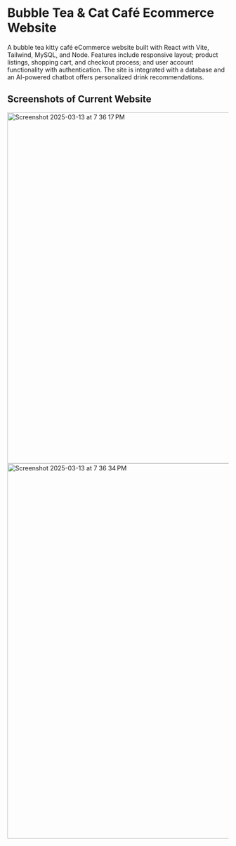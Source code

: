 # Bubble Tea & Cat Café Ecommerce Website
A bubble tea kitty café eCommerce website built with React with Vite, Tailwind, MySQL, and Node. Features include responsive layout; product listings, shopping cart, and checkout process; and user account functionality with authentication. The site is integrated with a database and an AI-powered chatbot offers personalized drink recommendations.

## Screenshots of Current Website

<img width="800" alt="Screenshot 2025-03-13 at 7 36 17 PM" src="https://github.com/user-attachments/assets/9bf598ee-4c94-4a13-bc2f-20e0daa24ce4" />

<img width="855" alt="Screenshot 2025-03-13 at 7 36 34 PM" src="https://github.com/user-attachments/assets/6fb39f92-cb7f-446b-82ee-bb6b6ca7627e" />
